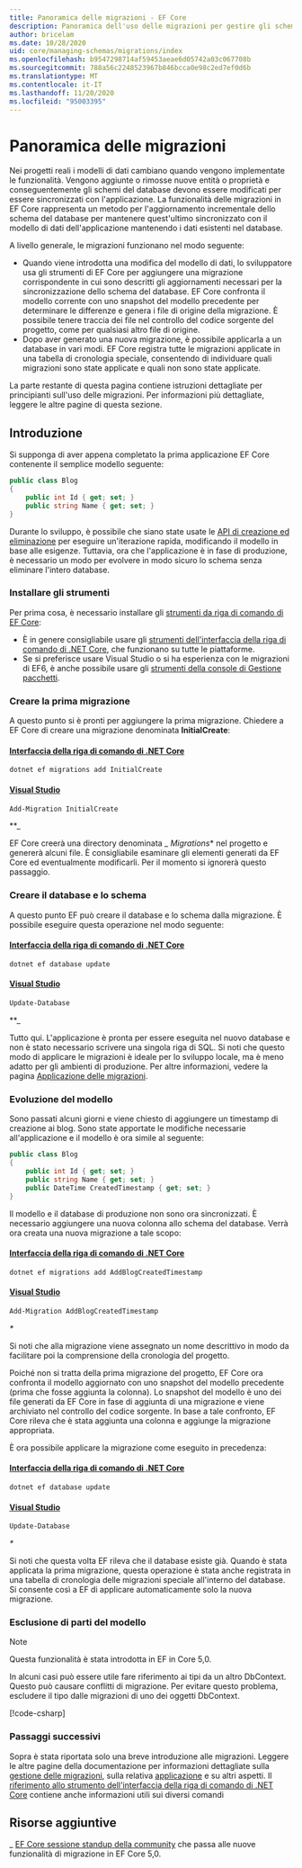 ```yaml
---
title: Panoramica delle migrazioni - EF Core
description: Panoramica dell'uso delle migrazioni per gestire gli schemi del database con Entity Framework Core
author: bricelam
ms.date: 10/28/2020
uid: core/managing-schemas/migrations/index
ms.openlocfilehash: b9547298714af59453aeae6d05742a03c067708b
ms.sourcegitcommit: 788a56c2248523967b846bcca0e98c2ed7ef0d6b
ms.translationtype: MT
ms.contentlocale: it-IT
ms.lasthandoff: 11/20/2020
ms.locfileid: "95003395"
---
```

# <a name="migrations-overview"></a>Panoramica delle migrazioni

Nei progetti reali i modelli di dati cambiano quando vengono implementate le funzionalità. Vengono aggiunte o rimosse nuove entità o proprietà e conseguentemente gli schemi del database devono essere modificati per essere sincronizzati con l'applicazione. La funzionalità delle migrazioni in EF Core rappresenta un metodo per l'aggiornamento incrementale dello schema del database per mantenere quest'ultimo sincronizzato con il modello di dati dell'applicazione mantenendo i dati esistenti nel database.

A livello generale, le migrazioni funzionano nel modo seguente:

* Quando viene introdotta una modifica del modello di dati, lo sviluppatore usa gli strumenti di EF Core per aggiungere una migrazione corrispondente in cui sono descritti gli aggiornamenti necessari per la sincronizzazione dello schema del database. EF Core confronta il modello corrente con uno snapshot del modello precedente per determinare le differenze e genera i file di origine della migrazione. È possibile tenere traccia dei file nel controllo del codice sorgente del progetto, come per qualsiasi altro file di origine.
* Dopo aver generato una nuova migrazione, è possibile applicarla a un database in vari modi. EF Core registra tutte le migrazioni applicate in una tabella di cronologia speciale, consentendo di individuare quali migrazioni sono state applicate e quali non sono state applicate.

La parte restante di questa pagina contiene istruzioni dettagliate per principianti sull'uso delle migrazioni. Per informazioni più dettagliate, leggere le altre pagine di questa sezione.

## <a name="getting-started"></a>Introduzione

Si supponga di aver appena completato la prima applicazione EF Core contenente il semplice modello seguente:

```csharp
public class Blog
{
    public int Id { get; set; }
    public string Name { get; set; }
}
```

Durante lo sviluppo, è possibile che siano state usate le [API di creazione ed eliminazione](xref:core/managing-schemas/ensure-created) per eseguire un'iterazione rapida, modificando il modello in base alle esigenze. Tuttavia, ora che l'applicazione è in fase di produzione, è necessario un modo per evolvere in modo sicuro lo schema senza eliminare l'intero database.

### <a name="install-the-tools"></a>Installare gli strumenti

Per prima cosa, è necessario installare gli [strumenti da riga di comando di EF Core](xref:core/cli/index):

* È in genere consigliabile usare gli [strumenti dell'interfaccia della riga di comando di .NET Core](xref:core/cli/dotnet), che funzionano su tutte le piattaforme.
* Se si preferisce usare Visual Studio o si ha esperienza con le migrazioni di EF6, è anche possibile usare gli [strumenti della console di Gestione pacchetti](xref:core/cli/powershell).

### <a name="create-your-first-migration"></a>Creare la prima migrazione

A questo punto si è pronti per aggiungere la prima migrazione. Chiedere a EF Core di creare una migrazione denominata **InitialCreate**:

#### <a name="net-core-cli"></a>[Interfaccia della riga di comando di .NET Core](#tab/dotnet-core-cli)

```dotnetcli
dotnet ef migrations add InitialCreate
```

#### <a name="visual-studio"></a>[Visual Studio](#tab/vs)

```powershell
Add-Migration InitialCreate
```

**_

EF Core creerà una directory denominata _ *Migrations** nel progetto e genererà alcuni file. È consigliabile esaminare gli elementi generati da EF Core ed eventualmente modificarli. Per il momento si ignorerà questo passaggio.

### <a name="create-your-database-and-schema"></a>Creare il database e lo schema

A questo punto EF può creare il database e lo schema dalla migrazione. È possibile eseguire questa operazione nel modo seguente:

#### <a name="net-core-cli"></a>[Interfaccia della riga di comando di .NET Core](#tab/dotnet-core-cli)

```dotnetcli
dotnet ef database update
```

#### <a name="visual-studio"></a>[Visual Studio](#tab/vs)

```powershell
Update-Database
```

**_

Tutto qui. L'applicazione è pronta per essere eseguita nel nuovo database e non è stato necessario scrivere una singola riga di SQL. Si noti che questo modo di applicare le migrazioni è ideale per lo sviluppo locale, ma è meno adatto per gli ambienti di produzione. Per altre informazioni, vedere la pagina [Applicazione delle migrazioni](xref:core/managing-schemas/migrations/applying).

### <a name="evolving-your-model"></a>Evoluzione del modello

Sono passati alcuni giorni e viene chiesto di aggiungere un timestamp di creazione ai blog. Sono state apportate le modifiche necessarie all'applicazione e il modello è ora simile al seguente:

```csharp
public class Blog
{
    public int Id { get; set; }
    public string Name { get; set; }
    public DateTime CreatedTimestamp { get; set; }
}
```

Il modello e il database di produzione non sono ora sincronizzati. È necessario aggiungere una nuova colonna allo schema del database. Verrà ora creata una nuova migrazione a tale scopo:

#### <a name="net-core-cli"></a>[Interfaccia della riga di comando di .NET Core](#tab/dotnet-core-cli)

```dotnetcli
dotnet ef migrations add AddBlogCreatedTimestamp
```

#### <a name="visual-studio"></a>[Visual Studio](#tab/vs)

```powershell
Add-Migration AddBlogCreatedTimestamp
```

_*_

Si noti che alla migrazione viene assegnato un nome descrittivo in modo da facilitare poi la comprensione della cronologia del progetto.

Poiché non si tratta della prima migrazione del progetto, EF Core ora confronta il modello aggiornato con uno snapshot del modello precedente (prima che fosse aggiunta la colonna). Lo snapshot del modello è uno dei file generati da EF Core in fase di aggiunta di una migrazione e viene archiviato nel controllo del codice sorgente. In base a tale confronto, EF Core rileva che è stata aggiunta una colonna e aggiunge la migrazione appropriata.

È ora possibile applicare la migrazione come eseguito in precedenza:

<!--markdownlint-disable MD024-->

#### <a name="net-core-cli"></a>[Interfaccia della riga di comando di .NET Core](#tab/dotnet-core-cli)

```dotnetcli
dotnet ef database update
```

#### <a name="visual-studio"></a>[Visual Studio](#tab/vs)

```powershell
Update-Database
```

<!--markdownlint-enable MD024-->

_*_

Si noti che questa volta EF rileva che il database esiste già. Quando è stata applicata la prima migrazione, questa operazione è stata anche registrata in una tabella di cronologia delle migrazioni speciale all'interno del database. Si consente così a EF di applicare automaticamente solo la nuova migrazione.

### <a name="excluding-parts-of-your-model"></a>Esclusione di parti del modello

> [!NOTE]
> Questa funzionalità è stata introdotta in EF in Core 5,0.

In alcuni casi può essere utile fare riferimento ai tipi da un altro DbContext. Questo può causare conflitti di migrazione. Per evitare questo problema, escludere il tipo dalle migrazioni di uno dei oggetti DbContext.

[!code-csharp[](../../../../samples/core/Modeling/FluentAPI/TableExcludeFromMigrations.cs#TableExcludeFromMigrations)]

### <a name="next-steps"></a>Passaggi successivi

Sopra è stata riportata solo una breve introduzione alle migrazioni. Leggere le altre pagine della documentazione per informazioni dettagliate sulla [gestione delle migrazioni](xref:core/managing-schemas/migrations/managing), sulla relativa [applicazione](xref:core/managing-schemas/migrations/applying) e su altri aspetti. Il [riferimento allo strumento dell'interfaccia della riga di comando di .NET Core](xref:core/cli/index) contiene anche informazioni utili sui diversi comandi

## <a name="additional-resources"></a>Risorse aggiuntive

_ [EF Core sessione standup della community](https://www.youtube.com/watch?v=mSsGERmrhnE&list=PLdo4fOcmZ0oX-DBuRG4u58ZTAJgBAeQ-t&index=20) che passa alle nuove funzionalità di migrazione in EF Core 5,0.
